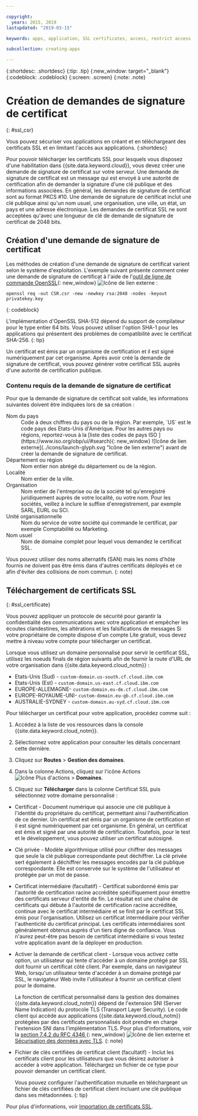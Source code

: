 ```yaml
---

copyright:
  years: 2015, 2019
lastupdated: "2019-03-15"

keywords: apps, application, SSL certificates, access, restrict access

subcollection: creating-apps

---
```


{:shortdesc: .shortdesc}
{:tip: .tip}
{:new_window: target="_blank"}
{:codeblock: .codeblock}
{:screen: .screen}
{:note: .note}

# Création de demandes de signature de certificat
{: #ssl_csr}

Vous pouvez sécuriser vos applications en créant et en téléchargeant des certificats SSL et en limitant l'accès aux applications.
{:shortdesc}

Pour pouvoir télécharger les certificats SSL pour lesquels vous disposez d'une habilitation dans {{site.data.keyword.cloud}}, vous devez créer une demande de signature de certificat sur votre serveur. Une demande de signature de certificat est un message qui est envoyé à une autorité de certification afin de demander la signature d'une clé publique et des informations associées. En général, les demandes de signature de certificat sont au format PKCS #10. Une demande de signature de certificat inclut une clé publique ainsi qu'un nom usuel, une organisation, une ville, un état, un pays et une adresse électronique. Les demandes de certificat SSL ne sont acceptées qu'avec une longueur de clé de demande de signature de certificat de 2048 bits.

## Création d'une demande de signature de certificat

Les méthodes de création d'une demande de signature de certificat varient selon le système d'exploitation. L'exemple suivant présente comment créer une demande de signature de certificat à l'aide de l'[outil de ligne de commande OpenSSL](http://www.openssl.org/){: new_window} ![Icône de lien externe](../icons/launch-glyph.svg "Icône de lien externe") :

```
openssl req -out CSR.csr -new -newkey rsa:2048 -nodes -keyout privatekey.key
```
{: codeblock}

L'implémentation d'OpenSSL SHA-512 dépend du support de compilateur pour le type entier 64 bits. Vous pouvez utiliser l'option SHA-1 pour les applications qui présentent des problèmes de compatibilité avec le certificat SHA-256.
{: tip}

Un certificat est émis par un organisme de certification et il est signé numériquement par cet organisme. Après avoir créé la demande de signature de certificat, vous pouvez générer votre certificat SSL auprès d'une autorité de certification publique.

### Contenu requis de la demande de signature de certificat

Pour que la demande de signature de certificat soit valide, les informations suivantes doivent être indiquées lors de sa création :

<dl>
<dt>Nom du pays</dt>
<dd>Code à deux chiffres du pays ou de la région. Par exemple, `US` est le code pays des Etats-Unis d'Amérique. Pour les autres pays ou régions, reportez-vous à la [liste des codes de pays ISO ](https://www.iso.org/obp/ui/#search){: new_window} ![Icône de lien externe](../icons/launch-glyph.svg "Icône de lien externe") avant de créer la demande de signature de certificat.
</dd>
<dt>Département ou région</dt>
<dd>Nom entier non abrégé du département ou de la région.</dd>
<dt>Localité</dt>
<dd>Nom entier de la ville.</dd>
<dt>Organisation</dt>
<dd>Nom entier de l'entreprise ou de la société tel qu'enregistré juridiquement auprès de votre localité, ou votre nom. Pour les sociétés, veillez à inclure le suffixe d'enregistrement, par exemple SARL, EURL ou SCI.</dd>
<dt>Unité organisationnelle</dt>
<dd>Nom du service de votre société qui commande le certificat, par exemple Comptabilité ou Marketing.</dd>
<dt>Nom usuel</dt>
<dd>Nom de domaine complet pour lequel vous demandez le certificat SSL.</dd>
</dl>

Vous pouvez utiliser des noms alternatifs (SAN) mais les noms d'hôte fournis ne doivent pas être émis dans d'autres certificats déployés et ce afin d'éviter des collisions de nom commun.
{: note}

## Téléchargement de certificats SSL
{: #ssl_certificate}

Vous pouvez appliquer un protocole de sécurité pour garantir la confidentialité des communications avec votre application et empêcher les écoutes clandestines, les altérations et les falsifications de messages Si votre propriétaire de compte dispose d'un compte Lite gratuit, vous devez mettre à niveau votre compte pour télécharger un certificat.

Lorsque vous utilisez un domaine personnalisé pour servir le certificat SSL, utilisez les noeuds finals de région suivants afin de fournir la route d'URL de votre organisation dans {{site.data.keyword.cloud_notm}} :

* Etats-Unis (Sud) - `custom-domain.us-south.cf.cloud.ibm.com`
* Etats-Unis (Est) - `custom-domain.us-east.cf.cloud.ibm.com`
* EUROPE-ALLEMAGNE- `custom-domain.eu-de.cf.cloud.ibm.com`
* EUROPE-ROYAUME-UNI- `custom-domain.eu-gb.cf.cloud.ibm.com`
* AUSTRALIE-SYDNEY - `custom-domain.au-syd.cf.cloud.ibm.com`

Pour télécharger un certificat pour votre application, procédez comme suit :

1. Accédez à la liste de vos ressources dans la console {{site.data.keyword.cloud_notm}}.

2. Sélectionnez votre application pour consulter les détails concernant cette dernière.

3. Cliquez sur **Routes** > **Gestion des domaines**.

4. Dans la colonne Actions, cliquez sur l'icône Actions ![Icône Plus d'actions](../icons/action-menu-icon.svg) > **Domaines**.

5. Cliquez sur **Télécharger** dans la colonne Certificat SSL puis sélectionnez votre domaine personnalisé :
  
  * Certificat - Document numérique qui associe une clé publique à l'identité du propriétaire du certificat, permettant ainsi l'authentification de ce dernier. Un certificat est émis par un organisme de certification et il est signé numériquement par cet organisme. En général, un certificat est émis et signé par une autorité de certification. Toutefois, pour le test et le développement, vous pouvez utiliser un certificat autosigné.
  * Clé privée - Modèle algorithmique utilisé pour chiffrer des messages que seule la clé publique correspondante peut déchiffrer. La clé privée sert également à déchiffrer les messages encodés par la clé publique correspondante. Elle est conservée sur le système de l'utilisateur et protégée par un mot de passe.
  * Certificat intermédiaire (facultatif) - Certificat subordonné émis par l'autorité de certification racine accréditée spécifiquement pour émettre des certificats serveur d'entité de fin. Le résultat est une chaîne de certificats qui débute à l'autorité de certification racine accréditée, continue avec le certificat intermédiaire et se finit par le certificat SSL émis pour l'organisation. Utilisez un certificat intermédiaire pour vérifier l'authenticité du certificat principal. Les certificats intermédiaires sont généralement obtenus auprès d'un tiers digne de confiance. Vous n'aurez peut-être pas besoin de certificat intermédiaire si vous testez votre application avant de la déployer en production.
  * Activer la demande de certificat client - Lorsque vous activez cette option, un utilisateur qui tente d'accéder à un domaine protégé par SSL doit fournir un certificat côté client. Par exemple, dans un navigateur Web, lorsqu'un utilisateur tente d'accéder à un domaine protégé par SSL, le navigateur Web invite l'utilisateur à fournir un certificat client pour le domaine. 

    La fonction de certificat personnalisé dans la gestion des domaines {{site.data.keyword.cloud_notm}} dépend de l'extension SNI (Server Name Indication) du protocole TLS (Transport Layer Security). Le code client qui accède aux applications {{site.data.keyword.cloud_notm}} protégées par des certificats personnalisés doit prendre en charge l'extension SNI dans l'implémentation TLS. Pour plus d'informations, voir la [section 7.4.2 du RFC 4346 ](http://tools.ietf.org/html/rfc4346#section-7.4.2){: new_window} ![Icône de lien externe](../icons/launch-glyph.svg "Icône de lien externe") et [Sécurisation des données avec TLS](/docs/get-support?topic=get-support-tlssupportwithdraw#tlssupportwithdraw).
    {: note}
  
  * Fichier de clés certifiées de certificat client (facultatif) - Inclut les certificats client pour les utilisateurs que vous désirez autoriser à accéder à votre application. Téléchargez un fichier de ce type pour pouvoir demander un certificat client.
  
    Vous pouvez configurer l'authentification mutuelle en téléchargeant un fichier de clés certifiées de certificat client incluant une clé publique dans ses métadonnées.
    {: tip}

Pour plus d'informations, voir [Importation de certificats SSL](/docs/ssl-certificates?topic=ssl-certificates-importing-ssl-certificates#importing-ssl-certificates).


